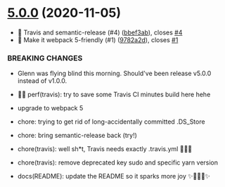 # [5.0.0](https://github.com/dwiyatci/hodor-loader/compare/v4.0.1...v5.0.0) (2020-11-05)


* 🥺 Travis and semantic-release (#4) ([bbef3ab](https://github.com/dwiyatci/hodor-loader/commit/bbef3ab)), closes [#4](https://github.com/dwiyatci/hodor-loader/issues/4)
* 🤗 Make it webpack 5-friendly (#1) ([9782a2d](https://github.com/dwiyatci/hodor-loader/commit/9782a2d)), closes [#1](https://github.com/dwiyatci/hodor-loader/issues/1)


### BREAKING CHANGES

* Glenn was flying blind this morning. Should've been release v5.0.0 instead of v1.0.0.

* 🚴🏻 perf(travis): try to save some Travis CI minutes build here hehe
* upgrade to webpack 5

* chore: trying to get rid of long-accidentally committed .DS_Store

* chore: bring semantic-release back (try!)

* chore(travis): well sh*t, Travis needs exactly .travis.yml 🤷🏻‍♂️

* chore(travis): remove deprecated key sudo and specific yarn version

* docs(README): update the README so it sparks more joy ✨🧘🏻‍♀️✨
